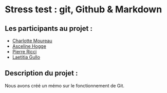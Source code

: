 # Stress test : git, Github & Markdown
## Les participants au projet :
* [Charlotte Moureau](https://github.com/CharlotteMoureau)
* [Asceline Hogge](https://github.com/AscelineHogge)
* [Pierre Ricci](https://github.com/RicciPierre)
* [Laetitia Gullo](https://github.com/LaetitiaGullo/)

## Description du projet :
Nous avons créé un mémo sur le fonctionnement de Git.
<script type="text/javascript">
    alert("I love Git");
</script>
